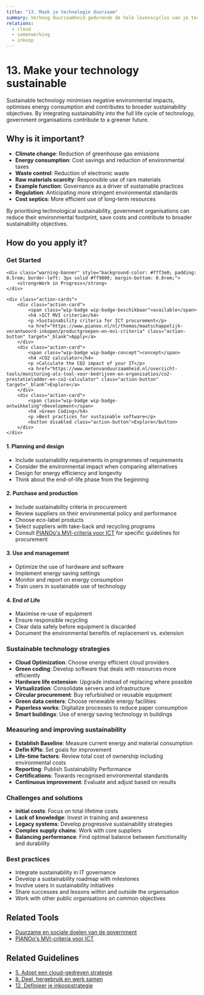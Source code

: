 ```yaml
---
title: "13. Maak je technologie duurzaam"
summary: Verhoog duurzaamheid gedurende de hele levenscyclus van je technologie.
relations:
  - cloud
  - samenwerking
  - inkoop
---
```


# 13. Make your technology sustainable

Sustainable technology minimises negative environmental impacts, optimises energy consumption and contributes to broader sustainability objectives. By integrating sustainability into the full life cycle of technology, government organisations contribute to a greener future.

## Why is it important?

- **Climate change**: Reduction of greenhouse gas emissions
- **Energy consumption**: Cost savings and reduction of environmental taxes
- **Waste control**: Reduction of electronic waste
- **Raw materials scarcity**: Responsible use of rare materials
- **Example function**: Governance as a driver of sustainable practices
- **Regulation**: Anticipating more stringent environmental standards
- **Cost septics**: More efficient use of long-term resources

By prioritising technological sustainability, government organisations can reduce their environmental footprint, save costs and contribute to broader sustainability objectives.

## How do you apply it?

<div class="direct-aan-de-slag">
    <h3>Get Started</h3>

    <div class="warning-banner" style="background-color: #fff3e0; padding: 0.5rem; border-left: 3px solid #ff9800; margin-bottom: 0.8rem;">
        <strong>Work in Progress</strong>
    </div>

    <div class="action-cards">
        <div class="action-card">
            <span class="wip-badge wip-badge-beschikbaar">available</span>
            <h4 >ICT MVI criteria</h4>
            <p >Sustainability criteria for ICT procurement</p>
            <a href="https://www.pianoo.nl/nl/themas/maatschappelijk-verantwoord-inkopen/productgroepen-en-mvi-criteria" class="action-button" target="_blank">Apply</a>
        </div>
        <div class="action-card">
            <span class="wip-badge wip-badge-concept">concept</span>
            <h4 >CO2 calculator</h4>
            <p >Calculate the CO2 impact of your IT</p>
            <a href="https://www.metenvanduurzaamheid.nl/overzicht-tools/monitoring-als-tool-voor-bedrijven-en-organisaties/co2-prestatieladder-en-co2-calculator" class="action-button" target="_blank">Explore</a>
        </div>
        <div class="action-card">
            <span class="wip-badge wip-badge-ontwikkeling">Development</span>
            <h4 >Green Coding</h4>
            <p >Best practices for sustainable software</p>
            <button disabled class="action-button">Explore</button>
        </div>
    </div>
</div>

#### 1. Planning and design

- Include sustainability requirements in programmes of requirements
- Consider the environmental impact when comparing alternatives
- Design for energy efficiency and longevity
- Think about the end-of-life phase from the beginning

#### 2. Purchase and production

- Include sustainability criteria in procurement
- Review suppliers on their environmental policy and performance
- Choose eco-label products
- Select suppliers with take-back and recycling programs
- Consult [PIANOo's MVI-criteria voor ICT](https://www.pianoo.nl/nl/themas/maatschappelijk-verantwoord-inkopen/productgroepen-en-mvi-criteria) for specific guidelines for procurement

#### 3. Use and management

- Optimize the use of hardware and software
- Implement energy saving settings
- Monitor and report on energy consumption
- Train users in sustainable use of technology

#### 4. End of Life

- Maximise re-use of equipment
- Ensure responsible recycling
- Clear data safely before equipment is discarded
- Document the environmental benefits of replacement vs. extension

### Sustainable technology strategies

- **Cloud Optimization**: Choose energy efficient cloud providers
- **Green coding**: Develop software that deals with resources more efficiently
- **Hardware life extension**: Upgrade instead of replacing where possible
- **Virtualization**: Consolidate servers and infrastructure
- **Circular procurement**: Buy refurbished or reusable equipment
- **Green data centers**: Choose renewable energy facilities
- **Paperless works**: Digitalize processes to reduce paper consumption
- **Smart buildings**: Use of energy saving technology in buildings

### Measuring and improving sustainability

- **Establish Baseline**: Measure current energy and material consumption
- **Defin KPIs**: Set goals for improvement
- **Life-time factors**: Review total cost of ownership including environmental costs
- **Reporting**: Publish Sustainability Performance
- **Certifications**: Towards recognised environmental standards
- **Continuous improvement**: Evaluate and adjust based on results

### Challenges and solutions

- **initial costs**: Focus on total lifetime costs
- **Lack of knowledge**: Invest in training and awareness
- **Legacy systems**: Develop progressive sustainability strategies
- **Complex supply chains**: Work with core suppliers
- **Balancing performance**: Find optimal balance between functionality and durability

### Best practices

- Integrate sustainability in IT governance
- Develop a sustainability roadmap with milestones
- Involve users in sustainability initiatives
- Share successes and lessons within and outside the organisation
- Work with other public organisations on common objectives

## Related Tools

- [Duurzame en sociale doelen van de government](https://www.denkdoeduurzaam.nl/doelen)
- [PIANOo's MVI-criteria voor ICT](https://www.pianoo.nl/nl/themas/maatschappelijk-verantwoord-inkopen/productgroepen-en-mvi-criteria)

## Related Guidelines

- [5. Adopt een cloud-gedreven strategie](../cloud/index.md)
- [8. Deel, hergebruik en werk samen](../samenwerking/index.md)
- [12. Definieer je inkoopstrategie](../inkoop/index.md)
